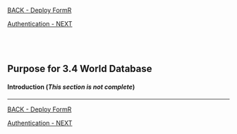 <!-- ------------------------------------------------------------------------- -->

<div class="page-back">


[BACK - Deploy FormR](/Setup/purposes/pfr0307_Deploy-FormR.md)
</div><div class="page-next">

[Authentication - NEXT](/Setup/purposes/pfr0307_Authentication.md)
</div><div style="margin-top:35px">&nbsp;</div>

<!-- ------------------------------------------------------------------------- -->


## Purpose for 3.4 World Database

#### Introduction  (*This section is not complete*)
----



<!-- ------------------------------------------------------------------------- -->

<div class="page-back">

[BACK - Deploy FormR](/Setup/purposes/pfr0307_Deploy-FormR.md)
</div><div class="page-next">

[Authentication - NEXT](/Setup/purposes/pfr0307_Authentication.md)
</div>

<!-- ------------------------------------------------------------------------- -->